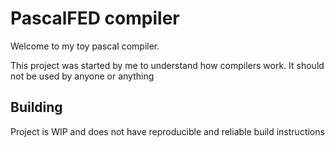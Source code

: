 # PascalFED compiler

Welcome to my toy pascal compiler. 

This project was started by me to understand how compilers work.
It should not be used by anyone or anything

## Building 

Project is WIP and does not have reproducible and reliable build instructions
